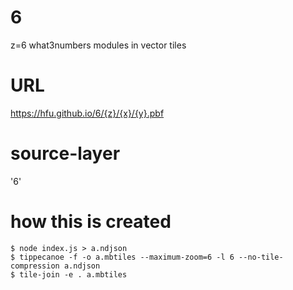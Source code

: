 # 6
z=6 what3numbers modules in vector tiles

# URL
https://hfu.github.io/6/{z}/{x}/{y}.pbf

# source-layer
'6'

# how this is created
```console
$ node index.js > a.ndjson
$ tippecanoe -f -o a.mbtiles --maximum-zoom=6 -l 6 --no-tile-compression a.ndjson
$ tile-join -e . a.mbtiles
```
